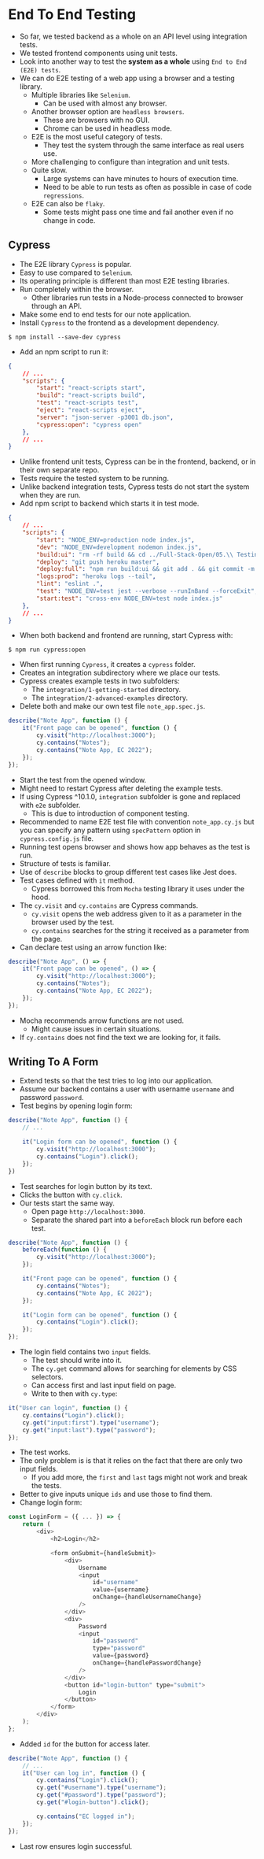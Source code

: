 # End To End Testing
- So far, we tested backend as a whole on an API level using integration tests.
- We tested frontend components using unit tests.
- Look into another way to test the **system as a whole** using `End to End (E2E) tests`.
- We can do E2E testing of a web app using a browser and a testing library.
    - Multiple libraries like `Selenium`.
        - Can be used with almost any browser.
    - Another browser option are `headless browsers`.
        - These are browsers with no GUI.
        - Chrome can be used in headless mode.
    - E2E is the most useful category of tests.
        - They test the system through the same interface as real users use.
    - More challenging to configure than integration and unit tests.
    - Quite slow.
        - Large systems can have minutes to hours of execution time.
        - Need to be able to run tests as often as possible in case of code `regressions`.
    - E2E can also be `flaky`.
        - Some tests might pass one time and fail another even if no change in code.

    
## Cypress
- The E2E library `Cypress` is popular.
- Easy to use compared to `Selenium`.
- Its operating principle is different than most E2E testing libraries.
- Run completely within the browser.
    - Other libraries run tests in a Node-process connected to browser through an API.
- Make some end to end tests for our note application.
- Install `Cypress` to the frontend as a development dependency.
```
$ npm install --save-dev cypress
```
- Add an npm script to run it:
```json
{
    // ...
    "scripts": {
        "start": "react-scripts start",
        "build": "react-scripts build",
        "test": "react-scripts test",
        "eject": "react-scripts eject",
        "server": "json-server -p3001 db.json",
        "cypress:open": "cypress open"
    },
    // ...
}
```
- Unlike frontend unit tests, Cypress can be in the frontend, backend, or in their own separate repo.
- Tests require the tested system to be running.
- Unlike backend integration tests, Cypress tests do not start the system when they are run.
- Add npm script to backend which starts it in test mode.
```json
{
    // ...
    "scripts": {
        "start": "NODE_ENV=production node index.js",
        "dev": "NODE_ENV=development nodemon index.js",
        "build:ui": "rm -rf build && cd ../Full-Stack-Open/05.\\ Testing\\ React\\ Apps/notes-frontend/ && npm run build && cp -r build ../../../Notes-Backend",
        "deploy": "git push heroku master",
        "deploy:full": "npm run build:ui && git add . && git commit -m uibuild && npm run deploy",
        "logs:prod": "heroku logs --tail",
        "lint": "eslint .",
        "test": "NODE_ENV=test jest --verbose --runInBand --forceExit",
        "start:test": "cross-env NODE_ENV=test node index.js"
    },
    // ...
}
```
- When both backend and frontend are running, start Cypress with:
```
$ npm run cypress:open
```
- When first running `Cypress`, it creates a `cypress` folder.
- Creates an integration subdirectory where we place our tests.
- Cypress creates example tests in two subfolders:
    - The `integration/1-getting-started` directory.
    - The `integration/2-advanced-examples` directory.
- Delete both and make our own test file `note_app.spec.js`.
```js
describe("Note App", function () {
    it("Front page can be opened", function () {
        cy.visit("http://localhost:3000");
        cy.contains("Notes");
        cy.contains("Note App, EC 2022");
    });
});
```
- Start the test from the opened window.
- Might need to restart Cypress after deleting the example tests.
- If using Cypress ^10.1.0, `integration` subfolder is gone and replaced with `e2e` subfolder.
    - This is due to introduction of component testing.
- Recommended to name E2E test file with convention `note_app.cy.js` but you can specify any pattern using `specPattern` option in `cypress.config.js` file.
- Running test opens browser and shows how app behaves as the test is run.
- Structure of tests is familiar.
- Use of `describe` blocks to group different test cases like Jest does.
- Test cases defined with `it` method.
    - Cypress borrowed this from `Mocha` testing library it uses under the hood.
- The `cy.visit` and `cy.contains` are Cypress commands.
    - `cy.visit` opens the web address given to it as a parameter in the browser used by the test.
    - `cy.contains` searches for the string it received as a parameter from the page.
- Can declare test using an arrow function like:
```js
describe("Note App", () => {
    it("Front page can be opened", () => {
        cy.visit("http://localhost:3000");
        cy.contains("Notes");
        cy.contains("Note App, EC 2022");
    });
});
```
- Mocha recommends arrow functions are not used.
    - Might cause issues in certain situations.
- If `cy.contains` does not find the text we are looking for, it fails.


## Writing To A Form
- Extend tests so that the test tries to log into our application.
- Assume our backend contains a user with username `username` and password `password`.
- Test begins by opening login form:
```js
describe("Note App", function () {
    // ...

    it("Login form can be opened", function () {
        cy.visit("http://localhost:3000");
        cy.contains("Login").click();
    });
})
```
- Test searches for login button by its text.
- Clicks the button with `cy.click`.
- Our tests start the same way.
    - Open page `http://localhost:3000`.
    - Separate the shared part into a `beforeEach` block run before each test.
```js
describe("Note App", function () {
    beforeEach(function () {
        cy.visit("http://localhost:3000");
    });

    it("Front page can be opened", function () {
        cy.contains("Notes");
        cy.contains("Note App, EC 2022");
    });

    it("Login form can be opened", function () {
        cy.contains("Login").click();
    });
});
```
- The login field contains two `input` fields.
    - The test should write into it.
    - The `cy.get` command allows for searching for elements by CSS selectors.
    - Can access first and last input field on page.
    - Write to then with `cy.type`:
```js
it("User can login", function () {
    cy.contains("Login").click();
    cy.get("input:first").type("username");
    cy.get("input:last").type("password");
});
```
- The test works.
- The only problem is is that it relies on the fact that there are only two input fields.
    - If you add more, the `first` and `last` tags might not work and break the tests.
- Better to give inputs unique `ids` and use those to find them.
- Change login form:
```js
const LoginForm = ({ ... }) => {
    return (
        <div>
            <h2>Login</h2>

            <form onSubmit={handleSubmit}>
                <div>
                    Username
                    <input
                        id="username"
                        value={username}
                        onChange={handleUsernameChange}
                    />
                </div>
                <div>
                    Password
                    <input
                        id="password"
                        type="password"
                        value={password}
                        onChange={handlePasswordChange}
                    />
                </div>
                <button id="login-button" type="submit">
                    Login
                </button>
            </form>
        </div>
    );
};
```
- Added `id` for the button for access later.
```js
describe("Note App", function () {
    // ...
    it("User can log in", function () {
        cy.contains("Login").click();
        cy.get("#username").type("username");
        cy.get("#password").type("password");
        cy.get("#login-button").click();

        cy.contains("EC logged in");
    });
});
```
- Last row ensures login successful.




